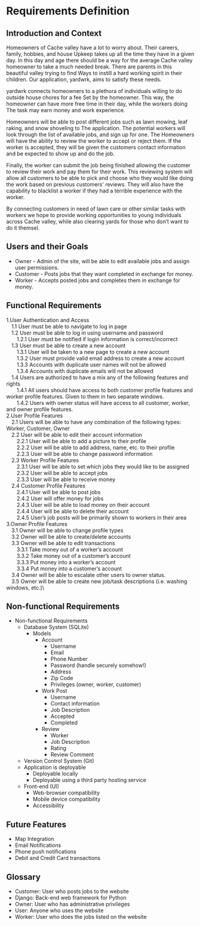 # Requirements Definition

## Introduction and Context

Homeowners of Cache valley have a lot to worry about. Their careers, family, hobbies, and house
Upkeep takes up all the time they have in a given day. In this day and age there should be a way for the average
Cache valley homeowner to take a much needed break. There are parents in this beautiful valley trying to find
Ways to instill a hard working spirit in their children. Our application, yardwrk, aims to satisfy these needs.

yardwrk connects homeowners to a plethora of individuals willing to do outside house chores for a fee 
Set by the homeowner. This way, the homeowner can have more free time in their day, while the workers doing 
The task may earn money and work experience.

Homeowners will be able to post different jobs such as lawn mowing, leaf raking, and snow shoveling to 
The application. The potential workers will look through the list of available jobs, and sign up for one. The
Homeowners will have the ability to review the worker to accept or reject them. If the worker is 
accepted, they will be given the customers contact information and be expected to show up and do the job.

Finally, the worker can submit the job being finished allowing the customer to review their work and pay 
them for their work. This reviewing system will allow all customers to be able to pick and choose who they would
like doing the work based on previous customers' reviews. They will also have the capability to blacklist a worker
if they had a terrible experience with the worker.

By connecting customers in need of lawn care or other similar tasks with workers we hope to provide
working opportunities to young individuals across Cache valley, while also clearing yards for those who don’t
want to do it themsel.

## Users and their Goals

* Owner - Admin of the site, will be able to edit available jobs and assign user permissions.
* Customer - Posts jobs that they want completed in exchange for money.
* Worker - Accepts posted jobs and completes them in exchange for money.

## Functional Requirements

1.User Authentication and Access\
&emsp;1.1 User must be able to navigate to log in page\
&emsp;1.2 User must be able to log in using username and password\
&emsp;&emsp;1.2.1 User must be notified if login information is correct/incorrect\
&emsp;1.3 User must be able to create a new account\
&emsp;&emsp;1.3.1 User will be taken to a new page to create a new account\
&emsp;&emsp;1.3.2 User must provide valid email address to create a new account\
&emsp;&emsp;1.3.3 Accounts with duplicate user names will not be allowed\
&emsp;&emsp;1.3.4 Accounts with duplicate emails will not be allowed\
&emsp;1.4 Users are authorized to have a mix any of the following features and rights\
&emsp;&emsp;1.4.1 All users should have access to both customer profile features and worker profile features. Given to them in two separate windows.\
&emsp;&emsp;1.4.2 Users with owner status will have access to all customer, worker, and owner profile features.\
2.User Profile Features\
&emsp;2.1 Users will be able to have any combination of the following types: Worker, Customer, Owner\
&emsp;2.2 User will be able to edit their account information\
&emsp;&emsp;2.2.1 User will be able to add a picture to their profile\
&emsp;&emsp;2.2.2 User will be able to add address, name, etc. to their profile\
&emsp;&emsp;2.2.3 User will be able to change password information\
&emsp;2.3 Worker Profile Features\
&emsp;&emsp;2.3.1 User will be able to set which jobs they would like to be assigned\
&emsp;&emsp;2.3.2 User will be able to accept jobs\
&emsp;&emsp;2.3.3 User will be able to receive money\
&emsp;2.4 Customer Profile Features\
&emsp;&emsp;2.4.1 User will be able to post jobs\
&emsp;&emsp;2.4.2 User will offer money for jobs\
&emsp;&emsp;2.4.3 User will be able to load money on their account\
&emsp;&emsp;2.4.4 User will be able to delete their account\
&emsp;&emsp;2.4.5 User’s job posts will be primarily shown to workers in their area\
3.Owner Profile Features\
&emsp;3.1 Owner will be able to change profile types\
&emsp;3.2 Owner will be able to create/delete accounts\
&emsp;3.3 Owner will be able to edit transactions\
&emsp;&emsp;3.3.1 Take money out of a worker’s account\
&emsp;&emsp;3.3.2 Take money out of a customer’s account\
&emsp;&emsp;3.3.3 Put money into a worker’s account\
&emsp;&emsp;3.3.4 Put money into a customer’s account\
&emsp;3.4 Owner will be able to escalate other users to owner status.\
&emsp;3.5 Owner will be able to create new job/task descriptions (i.e. washing windows, etc.)\

## Non-functional Requirements

* Non-functional Requirements
    * Database System (SQLite)
        * Models
            * Account
                * Username
                * Email
                * Phone Number
                * Password (handle securely somehow!)
                * Address
                * Zip Code
                * Privileges (owner, worker, customer)
            * Work Post
                * Username
                * Contact information
                * Job Description
                * Accepted
                * Completed
            * Review
                * Worker
                * Job Description
                * Rating
                * Review Comment
  * Version Control System (Git)
  * Application is deployable
    * Deployable locally
    * Deployable using a third party hosting service
  * Front-end (UI)
    * Web-browser compatibility
    * Mobile device compatibility
    * Accessibility

## Future Features

* Map Integration
* Email Notifications
* Phone push notifications
* Debit and Credit Card transactions

## Glossary

* Customer: User who posts jobs to the website
* Django: Back-end web framework for Python
* Owner: User who has administrative privileges
* User: Anyone who uses the website
* Worker: User who does the jobs listed on the website






